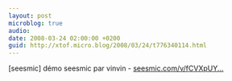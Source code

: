 ```yaml
---
layout: post
microblog: true
audio: 
date: 2008-03-24 02:00:00 +0200
guid: http://xtof.micro.blog/2008/03/24/t776340114.html
---
```

[seesmic]  démo seesmic par vinvin - [seesmic.com/v/fCVXpUY...](http://seesmic.com/v/fCVXpUYqYa)

